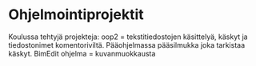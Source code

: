 # Ohjelmointiprojektit
Koulussa tehtyjä projekteja:
oop2 = tekstitiedostojen käsittelyä, käskyt ja tiedostonimet komentoriviltä. Pääohjelmassa pääsilmukka joka tarkistaa käskyt.
BimEdit ohjelma = kuvanmuokkausta
